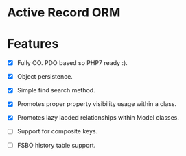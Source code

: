 # Active Record ORM

# Features
- [x] Fully OO. PDO based so PHP7 ready :). 
- [x] Object persistence.
- [x] Simple find search method.
- [x] Promotes proper property visibility usage within a class.
- [x] Promotes lazy laoded relationships within Model classes. 
- [ ] Support for composite keys.
- [ ] FSBO history table support.

